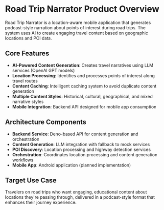 # Road Trip Narrator Product Overview

Road Trip Narrator is a location-aware mobile application that generates podcast-style narration about points of interest during road trips. The system uses AI to create engaging travel content based on geographic locations and POI data.

## Core Features

- **AI-Powered Content Generation**: Creates travel narratives using LLM services (OpenAI GPT models)
- **Location Processing**: Identifies and processes points of interest along travel routes
- **Content Caching**: Intelligent caching system to avoid duplicate content generation
- **Multiple Content Styles**: Historical, cultural, geographical, and mixed narrative styles
- **Mobile Integration**: Backend API designed for mobile app consumption

## Architecture Components

- **Backend Service**: Deno-based API for content generation and orchestration
- **Content Generation**: LLM integration with fallback to mock services
- **POI Discovery**: Location processing and highway detection services
- **Orchestration**: Coordinates location processing and content generation workflows
- **Mobile App**: Android application (planned implementation)

## Target Use Case

Travelers on road trips who want engaging, educational content about locations they're passing through, delivered in a podcast-style format that enhances their journey experience.
